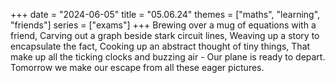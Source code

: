 +++
date = "2024-06-05"
title = "05.06.24"
themes = ["maths", "learning", "friends"]
series = ["exams"]
+++
Brewing over a mug of equations with a friend,
Carving out a graph beside stark circuit lines,
Weaving up a story to encapsulate the fact,
Cooking up an abstract thought of tiny things,
That make up all the ticking clocks and buzzing air -
Our plane is ready to depart.
Tomorrow we make our escape from all these eager pictures.
